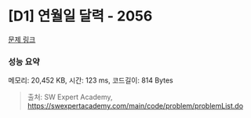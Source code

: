 # [D1] 연월일 달력 - 2056 

[문제 링크](https://swexpertacademy.com/main/code/problem/problemDetail.do?contestProbId=AV5QLkdKAz4DFAUq) 

### 성능 요약

메모리: 20,452 KB, 시간: 123 ms, 코드길이: 814 Bytes



> 출처: SW Expert Academy, https://swexpertacademy.com/main/code/problem/problemList.do
